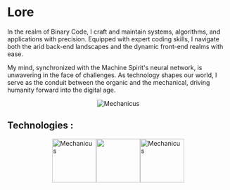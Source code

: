  # Lore
<p aling="center">
 In the realm of Binary Code, I craft and maintain systems, algorithms, and applications with precision. Equipped with expert coding skills, I navigate both the arid back-end landscapes and the dynamic front-end realms with ease.

My mind, synchronized with the Machine Spirit's neural network, is unwavering in the face of challenges. As technology shapes our world, I serve as the conduit between the organic and the mechanical, driving humanity forward into the digital age. 
</p>


<p align="center">
  <img src="https://static.wikia.nocookie.net/eswarhammer40k/images/4/4c/Adeptus_Mechanicus_Wallpaper_by_Kjiverx.jpg/revision/latest/scale-to-width-down/200?cb=20100405213013" alt="Mechanicus">
</p>


## Technologies :

<div style="display: flex; justify-content: center;">
 <img src="https://upload.wikimedia.org/wikipedia/commons/4/4c/Typescript_logo_2020.svg" alt="Mechanicus" width="100" height="100""> 
 <img src="" width="100" height="100" ">
 <img src="https://upload.wikimedia.org/wikipedia/commons/a/a7/React-icon.svg" alt="Mechanicus" width="100" height="100" ">
</div>


